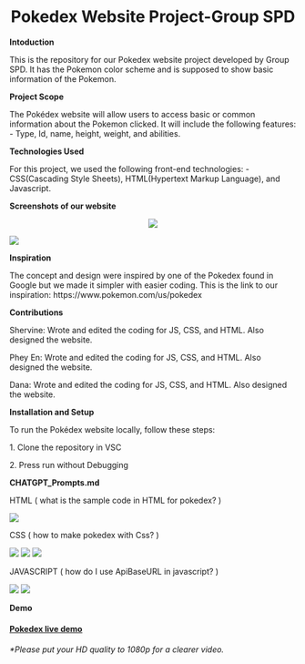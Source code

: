 <h1 align="center">Pokedex Website Project-Group SPD</h1>
<p><strong>Intoduction</strong></p>
<p align ="left">
This is the repository for our Pokedex website project developed by Group SPD. It has the Pokemon color scheme and is supposed to show basic information of the Pokemon.
</p>
<p><strong>Project Scope</strong></p>
<p align = "left">
The Pokédex website will allow users to access basic or common information about the Pokemon clicked. It will include the following features: - Type, Id, name, height, weight, and abilities.
</p>
<p><strong>Technologies Used</strong></p>
<p align = "left">
For this project, we used the following front-end technologies: - CSS(Cascading Style Sheets), HTML(Hypertext Markup Language), and Javascript.
</p>
<p><strong>Screenshots of our website</strong></p>
<p align="center">
<img src="/image..png"/>
</p>
<img src="/image.7.png"/>

<p><strong>Inspiration</strong></p>
<p align = "left">
The concept and design were inspired by one of the Pokedex found in Google but we made it simpler with easier coding. This is the link to our inspiration: https://www.pokemon.com/us/pokedex
</p>

<p><strong>Contributions</strong></p>
<p align = "left">
Shervine: Wrote and edited the coding for JS, CSS, and HTML. Also designed the website.      
</p>
<p>
  Phey En: Wrote and edited the coding for JS, CSS, and HTML. Also designed the website.
</p>
<p>
  Dana: Wrote and edited the coding for JS, CSS, and HTML. Also designed the website.

</p>
<p><strong>Installation and Setup </strong></p>
<p>To run the Pokédex website locally, follow these steps:
</p>
<p>1. Clone the repository in VSC
</p>
<p>2. Press run without Debugging</p>

<p><strong>CHATGPT_Prompts.md </strong></p>
<p>HTML ( what is the sample code in HTML for pokedex? ) </p>
<img src = "/image"/>
<p>CSS ( how to make pokedex with Css? ) </p>
<img src = "/image.4"/>
<img src = "/image.5"/>
<img src = "/image.6"/>
<p>JAVASCRIPT ( how do I use ApiBaseURL in javascript? ) </p>
<img src = "/image.8"/>
<img src ="/image.9"/>
<p><strong>Demo</strong></p>
<h4><a href="https://youtu.be/6LMrBrbkVFo">Pokedex live demo</a></h4>
<h6><p>*Please put your HD quality to 1080p for a clearer video.</p></h6>
<a href="https://docs.google.com/presentation/d/17rzylWGoiHmJmXIAMbQcj4lGIyzSuWPalYRKveewpPQ/edit?usp=sharing"></a>


